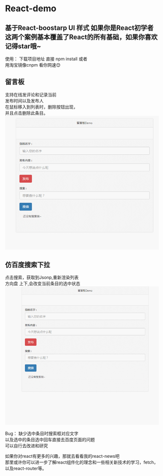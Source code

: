 # React-demo
基于React-boostarp UI 样式
如果你是React初学者 这两个案例基本覆盖了React的所有基础，如果你喜欢记得star哦~
--------------------
使用：
下载项目地址
直接 npm install 或者<br />用淘宝镜像cnpm 看你网速:blush:

## 留言板

支持在线发评论和记录当前 <br />发布时间以及发布人<br />
在鼠标移入到列表时，删除按钮出现，<br />
并且点击删除此条目。<br />
![](https://github.com/hongxinzz/React-demo/blob/master/message.gif)<br />
## 仿百度搜索下拉<br />
点击搜索，获取到Jsonp,重新渲染列表<br />
方向盘 上下,会改变当前条目的选中状态<br />
![](https://github.com/hongxinzz/React-demo/blob/master/baidu.gif)

Bug： 缺少选中条目时搜索框对应文字  <br />以及选中的条目选中回车直接去百度页面的问题<br />
可以自行去改进和研究

如果你对react有更多的兴趣，那就去看看我的react-news吧<br />
那里或许你可以进一步了解react组件化的理念和一些相关新技术的学习，fetch，以及react-router等。
